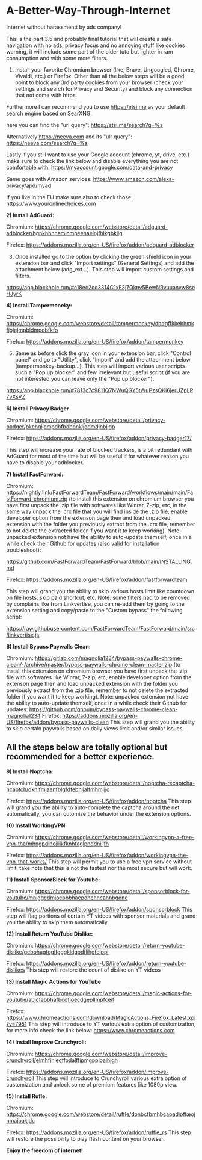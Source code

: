 # A-Better-Way-Through-Internet
Internet without harassmentt by ads company!


This is the part 3.5 and probably final tutorial that will create a safe navigation with no ads, privacy focus and no annoying stuff like cookies warning, it will include some part of the older tuto but lighter in ram consumption and with some more filters.

1) Install your favorite Chromium browser (like, Brave, Ungoogled, Chrome, Vivaldi, etc.) or Firefox.
Other than all the below steps will be a good point to block any 3rd party cookies from your browser (check your settings and search for Privacy and Security) and block any connection that not come with https.

Furthermore I can recommend you to use https://etsi.me as your default search engine based on SearXNG, 

here you can find the "url query": https://etsi.me/search?q=%s

Alternatively https://neeva.com and its "ulr query": https://neeva.com/search?q=%s

Lastly if you still want to use your Google account (chrome, yt, drive, etc.) make sure to check the link below and disable everything you are not comfortable with:
https://myaccount.google.com/data-and-privacy

Same goes with Amazon services:
https://www.amazon.com/alexa-privacy/apd/myad

If you live in the EU make sure also to check those:
https://www.youronlinechoices.com


**2) Install AdGuard:**

Chromium: https://chrome.google.com/webstore/detail/adguard-adblocker/bgnkhhnnamicmpeenaelnjfhikgbkllg

Firefox: https://addons.mozilla.org/en-US/firefox/addon/adguard-adblocker

3) Once installed go to the option by clicking the green shield icon in your extension bar and click "Import settings" (General Settings) and add the attachment below (adg_ext...).
This step will import custom settings and filters.

https://app.blackhole.run/#c18ec2cd3314G1xF3j7Qknv5BewNRvuuanvw8seHJyrK


**4) Install Tampermoneky:**

Chromium: https://chrome.google.com/webstore/detail/tampermonkey/dhdgffkkebhmkfjojejmpbldmpobfkfo

Firefox: https://addons.mozilla.org/en-US/firefox/addon/tampermonkey

5) Same as before click the gray icon in your extension bar, click "Control panel" and go to "Utility", click "Import" and add the attachment below (tampermonkey-backup...).
This step will import various user scripts such a "Pop up blocker" and few irrelevant but useful script (if you are not interested you can leave only the "Pop up blocker").

https://app.blackhole.run/#7813c7c9811Q7NWuQGY5tWuPzsQKi6jerUZpLP7vXsVZ


**6) Install Privacy Badger**

Chromium: https://chrome.google.com/webstore/detail/privacy-badger/pkehgijcmpdhfbdbbnkijodmdjhbjlgp

Firefox: https://addons.mozilla.org/en-US/firefox/addon/privacy-badger17/

This step will increase your rate of blocked trackers, is a bit redundant with AdGuard for most of the time but will be useful if for whatever reason you have to disable your adblocker.


**7) Install FastForward:**

Chromium: https://nightly.link/FastForwardTeam/FastForward/workflows/main/main/FastForward_chromium.zip
(to install this extension on chromium browser you have first unpack the .zip file with softwares like Winrar, 7-zip, etc, in the same way unpack the .crx file that you will find inside the .zip file, enable developer option from the extenson page then and load unpacked extension with the folder you previously extract from the .crx file, remember to not delete the extracted folder if you want it to keep working).
Note: unpacked extension not have the ability to auto-update themself, once in a while check their Github for updates (also valid for installation troubleshoot):

https://github.com/FastForwardTeam/FastForward/blob/main/INSTALLING.md

Firefox: https://addons.mozilla.org/en-US/firefox/addon/fastforwardteam

This step will grand you the ability to skip various hosts limit like countdown on file hosts, skip paid shortcut, etc.
Note: some filters had to be removed by complains like from Linkvertise, you can re-add them by going to the extension setting and copy/paste to the "Custom bypass" the following script:

https://raw.githubusercontent.com/FastForwardTeam/FastForward/main/src/linkvertise.js


**8) Install Bypass Paywalls Clean:**

Chromium: https://gitlab.com/magnolia1234/bypass-paywalls-chrome-clean/-/archive/master/bypass-paywalls-chrome-clean-master.zip
(to install this extension on chromium browser you have first unpack the .zip file with softwares like Winrar, 7-zip, etc, enable developer option from the extenson page then and load unpacked extension with the folder you previously extract from the .zip file, remember to not delete the extracted folder if you want it to keep working).
Note: unpacked extension not have the ability to auto-update themself, once in a while check their Github for updates:
https://github.com/qnoum/bypass-paywalls-chrome-clean-magnolia1234
Firefox: https://addons.mozilla.org/en-US/firefox/addon/bypass-paywalls-clean
This step will grand you the ability to skip certain paywalls based on daily views limit and/or similar issues.


All the steps below are totally optional but recommended for a better experience.
-

**9) Install Noptcha:**

Chromium: https://chrome.google.com/webstore/detail/noptcha-recaptcha-hcaptch/dknlfmjaanfblgfdfebhijalfmhmjjjo

Firefox: https://addons.mozilla.org/en-US/firefox/addon/noptcha
This step will grand you the ability to auto-complete the captcha around the net automatically, you can cutomize the behavior under the extension options.


**10) Install WorkingVPN**

Chromium: https://chrome.google.com/webstore/detail/workingvpn-a-free-vpn-tha/mhngpdlhojliikfknhfaglpnddniijfh

Firefox: https://addons.mozilla.org/en-US/firefox/addon/workingvpn-the-vpn-that-works/
This step will permit you to use a free vpn service without limit, take note that this is not the fastest nor the most secure but will work.

**11) Install SponsorBlock for Youtube:**


Chromium: https://chrome.google.com/webstore/detail/sponsorblock-for-youtube/mnjggcdmjocbbbhaepdhchncahnbgone

Firefox: https://addons.mozilla.org/en-US/firefox/addon/sponsorblock
This step will flag portions of certain YT videos with sponsor materials and grand you the ability to skip them automatically.


**12) Install Return YouTube Dislike:**


Chromium: https://chrome.google.com/webstore/detail/return-youtube-dislike/gebbhagfogifgggkldgodflihgfeippi

Firefox: https://addons.mozilla.org/en-US/firefox/addon/return-youtube-dislikes
This step will restore the count of dislike on YT videos


**13) Install Magic Actions for YouTube**

Chromium: https://chrome.google.com/webstore/detail/magic-actions-for-youtube/abjcfabbhafbcdfjoecdgepllmpfceif

Firefox: https://www.chromeactions.com/download/MagicActions_Firefox_Latest.xpi?v=7951
This step will introduce to YT various extra option of customization, for more info check the link below:
https://www.chromeactions.com


**14) Install Improve Crunchyroll:**

Chromium: https://chrome.google.com/webstore/detail/improve-crunchyroll/elmhfjhlecffodalffipmgpploaihjgh

Firefox: https://addons.mozilla.org/en-US/firefox/addon/improve-crunchyroll
This step will introduce to Crunchyroll various extra option of customization and unlock some of premium features like 1080p view.


**15) Install Rufle:**

Chromium: https://chrome.google.com/webstore/detail/ruffle/donbcfbmhbcapadipfkeojnmajbakjdc

Firefox: https://addons.mozilla.org/en-US/firefox/addon/ruffle_rs
This step will restore the possibility to play flash content on your browser.


**Enjoy the freedom of internet!**
